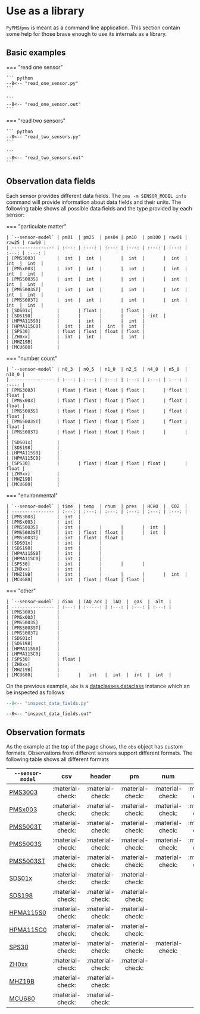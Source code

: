 # Use as a library

`PyPMS`/`pms` is meant as a command line application.
This section contain some help for those brave enough to use its internals as a library.

## Basic examples


=== "read one sensor"

    ``` python
    --8<-- "read_one_sensor.py"
    ```

    ```
    --8<-- "read_one_sensor.out"
    ```


=== "read two sensors"

    ``` python
    --8<-- "read_two_sensors.py"
    ```

    ```
    --8<-- "read_two_sensors.out"
    ```


## Observation data fields

Each sensor provides different data fields. The `pms -m SENSOR_MODEL info` command will provide information about data fields and their units.
The following table shows all possible data fields and the type provided by each sensor:

=== "particulate matter"

    | `--sensor-model` | pm01  | pm25  | pms04 | pm10  | pm100 | raw01 | raw25 | raw10 |
    | ---------------- | :---: | :---: | :---: | :---: | :---: | :---: | :---: | :---: |
    | [PMS3003]        |  int  |  int  |       |  int  |       |  int  |  int  |  int  |
    | [PMSx003]        |  int  |  int  |       |  int  |       |  int  |  int  |  int  |
    | [PMS5003S]       |  int  |  int  |       |  int  |       |  int  |  int  |  int  |
    | [PMS5003ST]      |  int  |  int  |       |  int  |       |  int  |  int  |  int  |
    | [PMS5003T]       |  int  |  int  |       |  int  |       |  int  |  int  |  int  |
    | [SDS01x]         |       | float |       | float |
    | [SDS198]         |       |       |       |       |  int  |
    | [HPMA115S0]      |       |  int  |       |  int  |
    | [HPMA115C0]      |  int  |  int  |  int  |  int  |
    | [SPS30]          | float | float | float | float |
    | [ZH0xx]          |  int  |  int  |       |  int  |
    | [MHZ19B]         |
    | [MCU680]         |

=== "number count"

    | `--sensor-model` | n0_3  | n0_5  | n1_0  | n2_5  | n4_0  | n5_0  | n10_0 |
    | ---------------- | :---: | :---: | :---: | :---: | :---: | :---: | :---: |
    | [PMS3003]        | float | float | float | float |       | float | float |
    | [PMSx003]        | float | float | float | float |       | float | float |
    | [PMS5003S]       | float | float | float | float |       | float | float |
    | [PMS5003ST]      | float | float | float | float |       | float | float |
    | [PMS5003T]       | float | float | float | float |       |       |       |
    | [SDS01x]         |
    | [SDS198]         |
    | [HPMA115S0]      |
    | [HPMA115C0]      |
    | [SPS30]          |       | float | float | float | float |       | float |
    | [ZH0xx]          |
    | [MHZ19B]         |
    | [MCU680]         |

=== "environmental"

    | `--sensor-model` | time  | temp  | rhum  | pres  | HCHO  |  CO2  |
    | ---------------- | :---: | :---: | :---: | :---: | :---: | :---: |
    | [PMS3003]        |  int  |
    | [PMSx003]        |  int  |
    | [PMS5003S]       |  int  |       |       |       |  int  |
    | [PMS5003ST]      |  int  | float | float |       |  int  |
    | [PMS5003T]       |  int  | float | float |
    | [SDS01x]         |  int  |       |
    | [SDS198]         |  int  |       |
    | [HPMA115S0]      |  int  |       |
    | [HPMA115C0]      |  int  |       |
    | [SPS30]          |  int  |       |       |       |
    | [ZH0xx]          |  int  |       |
    | [MHZ19B]         |  int  |       |       |       |       |  int  |
    | [MCU680]         |  int  | float | float | float |

=== "other"

    | `--sensor-model` | diam  | IAQ_acc |  IAQ  |  gas  |  alt  |
    | ---------------- | :---: | :-----: | :---: | :---: | :---: |
    | [PMS3003]        |
    | [PMSx003]        |
    | [PMS5003S]       |
    | [PMS5003ST]      |
    | [PMS5003T]       |
    | [SDS01x]         |
    | [SDS198]         |
    | [HPMA115S0]      |
    | [HPMA115C0]      |
    | [SPS30]          | float |
    | [ZH0xx]          |
    | [MHZ19B]         |
    | [MCU680]         |       |   int   |  int  |  int  |  int  |

[PMS3003]:  sensors/Plantower.md#pms3003
[PMSx003]:  sensors/Plantower.md#pmx3003
[PMS5003T]: sensors/Plantower.md#pms5003t
[PMS5003S]: sensors/Plantower.md#pms5003s
[PMS5003ST]:sensors/Plantower.md#pms5003St
[SDS01x]:   sensors/NovaFitness.md#sds01x
[SDS198]:   sensors/NovaFitness.md#sds198
[HPMA115S0]:sensors/Honeywell.md#hpma115s0
[HPMA115C0]:sensors/Honeywell.md#hpma115c0
[SPS30]:    sensors/Sensirion.md#sps30
[ZH0xx]:    sensors/Winsen.md#zh0xx
[MHZ19B]:   sensors/Winsen.md#mhz19b
[MCU680]:   sensors/mcu680.md#mcu680

On the previous example, `obs` is a [dataclasses.dataclass] instance which an be inspected as follows

``` python
--8<-- "inspect_data_fields.py"
```

```
--8<-- "inspect_data_fields.out"
```

[dataclasses.dataclass]: https://docs.python.org/3/library/dataclasses.html#dataclasses.dataclass

## Observation formats

As the example at the top of the page shows, the `obs` object has custom formats.
Observations from different sensors support different formats.
The following table shows all different formats

| `--sensor-model` |       csv        |      header      |        pm        |       num        |       raw        |        cf        |       atm        |       hcho       |       co2        |       bme        |       bsec       |
| ---------------- | :--------------: | :--------------: | :--------------: | :--------------: | :--------------: | :--------------: | :--------------: | :--------------: | :--------------: | :--------------: | :--------------: |
| [PMS3003]        | :material-check: | :material-check: | :material-check: | :material-check: | :material-check: | :material-check: |                  |                  |                  |                  |                  |
| [PMSx003]        | :material-check: | :material-check: | :material-check: | :material-check: | :material-check: | :material-check: |                  |                  |                  |                  |                  |
| [PMS5003T]       | :material-check: | :material-check: | :material-check: | :material-check: | :material-check: | :material-check: | :material-check: |                  |                  |                  |                  |
| [PMS5003S]       | :material-check: | :material-check: | :material-check: | :material-check: | :material-check: | :material-check: |                  | :material-check: |                  |                  |                  |
| [PMS5003ST]      | :material-check: | :material-check: | :material-check: | :material-check: | :material-check: | :material-check: | :material-check: | :material-check: |                  |                  |                  |
| [SDS01x]         | :material-check: | :material-check: | :material-check: |                  |                  |                  |                  |                  |                  |                  |                  |
| [SDS198]         | :material-check: | :material-check: | :material-check: |                  |                  |                  |                  |                  |                  |                  |                  |
| [HPMA115S0]      | :material-check: | :material-check: | :material-check: |                  |                  |                  |                  |                  |                  |                  |                  |
| [HPMA115C0]      | :material-check: | :material-check: | :material-check: |                  |                  |                  |                  |                  |                  |                  |                  |
| [SPS30]          | :material-check: | :material-check: | :material-check: | :material-check: |                  |                  |                  |                  |                  |                  |                  |
| [ZH0xx]          | :material-check: | :material-check: | :material-check: |
| [MHZ19B]         | :material-check: | :material-check: |                  |                  |                  |                  |                  |                  | :material-check: |
| [MCU680]         | :material-check: | :material-check: |                  |                  |                  |                  | :material-check: |                  |                  | :material-check: | :material-check: |
